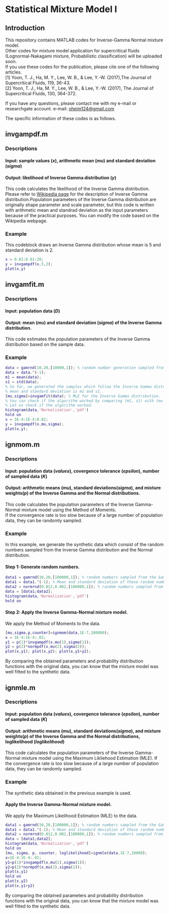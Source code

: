 # Statistical Mixture Model I
## Introduction
This repository contains MATLAB codes for Inverse-Gamma Normal mixture model.  
Other codes for mixture model application for supercritical fluids (Lognormal-Nakagami mixture, Probabilistic classification) will be uploaded soon.  
If you use these codes for the publication, please cite one of the following articles.  
[1] Yoon, T. J., Ha, M. Y., Lee, W. B., & Lee, Y.-W. (2017),The Journal of Supercritical Fluids, 119, 36-43.  
[2] Yoon, T. J., Ha, M. Y., Lee, W. B., & Lee, Y.-W. (2017), The Journal of Supercritical Fluids, 130, 364-372.  

If you have any questions, please contact me with my e-mail or researchgate account.
e-mail: oheim124@gmail.com

The specific information of these codes is as follows.

## invgampdf.m
### Descriptions
#### Input: sample values (*x*), arithmetic mean (*mu*) and standard deviation (*sigma*)
#### Output: likelihood of Inverse Gamma distribution (*y*)  
This code calculates the likelihood of the Inverse Gamma distribution. Please refer to [Wikipedia page](https://en.wikipedia.org/wiki/Inverse-gamma_distribution "Wikipedia") for the description of Inverse Gamma distribution.Population parameters of the Inverse Gamma distribution are originally shape parameter and scale parameter, but this code is written with arithmetic mean and standrad deviation as the input parameters because of the practical purposes. You can modify the code based on the Wikipedia webpage.  
### Example
This codeblock draws an Inverse Gamma distribution whose mean is 5 and standard deviation is 2.  
```MATLAB
x = 0.01:0.01:20;
y = invgampdf(x,5,2);
plot(x,y)
```

## invgamfit.m
### Descriptions
#### Input: population data (*D*)
#### Output: mean (*mu*) and standard deviation (*sigma*) of the Inverse Gamma distribution.
This code estimates the population parameters of the Inverse Gamma distribution based on the sample data.
### Example
```MATLAB
data = gamrnd(10,20,[10000,1]); % random number generation sampled from the Gamma distribution
data = data.^(-1);
m1 = mean(data);
s1 = std(data);
% So far, we generated the samples which follow the Inverse Gamma distribution whose arithmetic 
% mean and standard deviation is m1 and s1.
[mu,sigma]=invgamfit(data); % MLE for the Inverse Gamma distribution.
% You can check if the algorithm worked by comparing (m1, s1) with (mu and sigma)
% Let us check if the algorithm worked.
histogram(data,'Normalization','pdf')
hold on
x = 1E-4:1E-4:0.02;
y = invgampdf(x,mu,sigma);
plot(x,y);
```

## ignmom.m
### Descriptions
#### Input: population data (*values*), covergence tolerance (*epsilon*), number of sampled data (*K*)
#### Output: arithmetic means (*mu*), standard deviations(*sigma*), and mixture weights(*p*) of the Inverse Gamma and the Normal distributions. 
This code calculates the population parameters of the Inverse Gamma-Normal mixture model using the Method of Moments.  
If the convergence rate is too slow because of a large number of population data, they can be randomly sampled.

### Example
In this example, we generate the synthetic data which consist of the random numbers sampled from the Inverse Gamma distribution and the Normal distribution.
#### Step 1: Generate random numbers.
```MATLAB
data1 = gamrnd(10,20,[100000,1]); % random numbers sampled from the Gamma distribution
data1 = data1.^(-1); % Mean and standard deviation of these random numbers are 0.0055 and 0.0020, respectively.
data2 = normrnd(0.012,0.002,[100000,1]); % random numbers sampled from the Normal distribution
data = [data1;data2];
histogram(data,'Normalization','pdf')
hold on
```
#### Step 2: Apply the Inverse Gamma-Normal mixture model.
We apply the Method of Moments to the data.
```MATLAB
[mu,sigma,p,counter]=ignmom(data,1E-7,100000);
x = 1E-4:1E-4:.02; 
y1 = p(1)*invgampdf(x,mu(1),sigma(1));
y2 = p(2)*normpdf(x,mu(2),sigma(2));
plot(x,y1); plot(x,y2); plot(x,y1+y2);
```
By comparing the obtained parameters and probability distribution functions with the original data, you can know that the mixture model was well fitted to the synthetic data.
## ignmle.m
### Descriptions
#### Input: population data (*values*), covergence tolerance (*epsilon*), number of sampled data (*K*)
#### Output: arithmetic means (*mu*), standard deviations(*sigma*), and mixture weights(*p*) of the Inverse Gamma and the Normal distributions, loglikelihood (*loglikelihood*)
This code calculates the population parameters of the Inverse Gamma-Normal mixture model using the Maximum Likliehood Estimation (MLE). If the convergence rate is too slow because of a large number of population data, they can be randomly sampled.

### Example
The synthetic data obtained in the previous example is used.
#### Apply the Inverse Gamma-Normal mixture model.
We apply the Maximum Likelihood Estimation (MLE) to the data.
```MATLAB
data1 = gamrnd(10,20,[100000,1]); % random numbers sampled from the Gamma distribution
data1 = data1.^(-1); % Mean and standard deviation of these random numbers are 0.0055 and 0.0020, respectively.
data2 = normrnd(0.012,0.002,[100000,1]); % random numbers sampled from the Normal distribution
data = [data1;data2];
histogram(data,'Normalization','pdf')
hold on
[mu, sigma, p, counter, loglikelihood]=ignmle(data,1E-7,10000);
x=1E-4:1E-4:.02;
y1=p(1)*invgampdf(x,mu(1),sigma(1));
y2=p(2)*normpdf(x,mu(2),sigma(2));
plot(x,y1)
hold on
plot(x,y2)
plot(x,y1+y2)
```
By comparing the obtained parameters and probability distribution functions with the original data, you can know that the mixture model was well fitted to the synthetic data.
